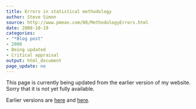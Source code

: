 ```yaml
---
title: Errors in statistical methodology
author: Steve Simon
source: http://www.pmean.com/08/MethodologyErrors.html 
date: 2008-10-19
categories:
- "*Blog post"
- 2008
- Being updated
- Critical appraisal
output: html_document
page_update: no
---
```


This page is currently being updated from the earlier version of my website. Sorry that it is not yet fully available.

<!---More--->


Earlier versions are [here][sim1] and [here][sim2].

[sim1]: http://www.pmean.com/08/MethodologyErrors.html
[sim2]: http://new.pmean.com/methodology-errors/
